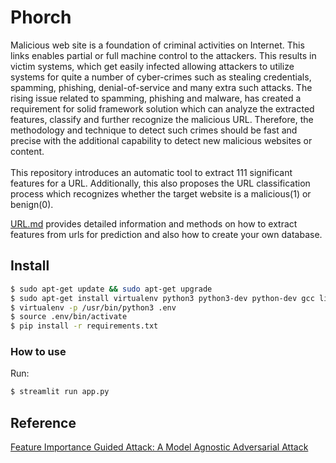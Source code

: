 # Phorch

Malicious web site is a foundation of criminal activities on Internet. This links enables partial 
or full machine control to the attackers. This results in victim systems, which get
easily infected allowing attackers to utilize systems for quite a number of cyber-crimes such
as stealing credentials, spamming, phishing, denial-of-service and many extra such attacks. 
The rising issue related to spamming, phishing and malware, has created a requirement for solid
framework solution which can analyze the extracted features, classify and further recognize the malicious URL.
Therefore, the methodology and technique to detect such crimes should be fast and precise
with the additional capability to detect new malicious websites or content. 
<br />
<br />
This repository introduces an automatic tool to extract 111 significant features for a URL. Additionally, this
also proposes the URL classification process which recognizes whether the target website is a malicious(1) or benign(0).

[URL.md](https://github.com/vidhigupta9/pytorch/blob/main/URL.md) provides detailed information and methods on how to extract features from urls for prediction and also how to create your own database.
<br />

## Install

```bash
$ sudo apt-get update && sudo apt-get upgrade
$ sudo apt-get install virtualenv python3 python3-dev python-dev gcc libpq-dev libssl-dev libffi-dev build-essentials
$ virtualenv -p /usr/bin/python3 .env
$ source .env/bin/activate
$ pip install -r requirements.txt
```

### How to use
Run:

```bash
$ streamlit run app.py
```

## Reference
[Feature Importance Guided Attack: A Model Agnostic Adversarial Attack](https://arxiv.org/abs/2106.14815#:~:text=Feature%20Importance%20Guided%20Attack%3A%20A%20Model%20Agnostic%20Adversarial%20Attack,-Gilad%20Gressel%2C%20Niranjan&text=Machine%20learning%20models%20are%20susceptible,which%20dramatically%20reduce%20their%20performance.&text=We%20keep%20the%20attack%20realistic,adversary%20would%20have%20control%20over.)
